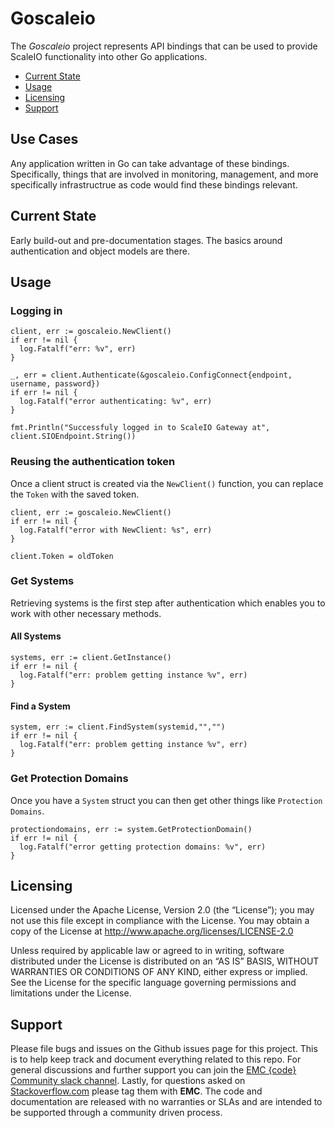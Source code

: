 # Goscaleio
The *Goscaleio* project represents API bindings that can be used to provide ScaleIO functionality into other Go applications.


- [Current State](#state)
- [Usage](#usage)
- [Licensing](#licensing)
- [Support](#support)

## Use Cases
Any application written in Go can take advantage of these bindings.  Specifically, things that are involved in monitoring, management, and more specifically infrastructrue as code would find these bindings relevant.


## <a id="state">Current State</a>
Early build-out and pre-documentation stages.  The basics around authentication and object models are there.


## <a id="usage">Usage</a>

### Logging in

    client, err := goscaleio.NewClient()
    if err != nil {
      log.Fatalf("err: %v", err)
    }

    _, err = client.Authenticate(&goscaleio.ConfigConnect{endpoint, username, password})
    if err != nil {
      log.Fatalf("error authenticating: %v", err)
    }

    fmt.Println("Successfuly logged in to ScaleIO Gateway at", client.SIOEndpoint.String())


### Reusing the authentication token
Once a client struct is created via the ```NewClient()``` function, you can replace the ```Token``` with the saved token.

    client, err := goscaleio.NewClient()
    if err != nil {
      log.Fatalf("error with NewClient: %s", err)
    }

    client.Token = oldToken

### Get Systems
Retrieving systems is the first step after authentication which enables you to work with other necessary methods.

#### All Systems

    systems, err := client.GetInstance()
    if err != nil {
      log.Fatalf("err: problem getting instance %v", err)
    }

#### Find a System

    system, err := client.FindSystem(systemid,"","")
    if err != nil {
      log.Fatalf("err: problem getting instance %v", err)
    }


### Get Protection Domains
Once you have a ```System``` struct you can then get other things like ```Protection Domains```.

    protectiondomains, err := system.GetProtectionDomain()
    if err != nil {
      log.Fatalf("error getting protection domains: %v", err)
    }


<a id="licensing">Licensing</a>
---------
Licensed under the Apache License, Version 2.0 (the “License”); you may not use this file except in compliance with the License. You may obtain a copy of the License at <http://www.apache.org/licenses/LICENSE-2.0>

Unless required by applicable law or agreed to in writing, software distributed under the License is distributed on an “AS IS” BASIS, WITHOUT WARRANTIES OR CONDITIONS OF ANY KIND, either express or implied. See the License for the specific language governing permissions and limitations under the License.

<a id="support">Support</a>
-------

Please file bugs and issues on the Github issues page for this project. This is to help keep track and document everything related to this repo. For general discussions and further support you can join the [EMC {code} Community slack channel](http://community.emccode.com/). Lastly, for questions asked on [Stackoverflow.com](https://stackoverflow.com) please tag them with **EMC**. The code and documentation are released with no warranties or SLAs and are intended to be supported through a community driven process.
